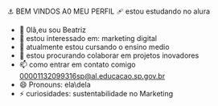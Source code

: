  ⚓ BEM VINDOS A0 MEU PERFIL
 🩹 estou estudando no alura
 - 👋 0lâ,eu sou Beatriz
- 👀 estou interessado em: marketing digital
- 🌱 atualmente estou cursando o ensino medio
- 💞️ estou procurando colaborar em projetos inovadores
- 📫 como entrar em contato comigo 00001132099316sp@al.educacao.sp.gov.br
- 😄 Pronouns: ela\dela
- ⚡ curiosidades: sustentabilidade no Marketing

<!---
biazinha2008/biazinha2008 is a ✨ special ✨ repository because its `README.md` (this file) appears on your GitHub profile.
You can click the Preview link to take a look at your changes.
--->
